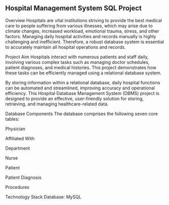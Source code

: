  ##  Hospital Management System SQL Project  ##
Overview
Hospitals are vital institutions striving to provide the best medical care to people suffering from various illnesses, which may arise due to climate changes, increased workload, emotional trauma, stress, and other factors. Managing daily hospital activities and records manually is highly challenging and inefficient. Therefore, a robust database system is essential to accurately maintain all hospital operations and records.

Project Aim
Hospitals interact with numerous patients and staff daily, involving various complex tasks such as managing doctor schedules, patient diagnoses, and medical histories. This project demonstrates how these tasks can be efficiently managed using a relational database system.

By storing information within a relational database, daily hospital functions can be automated and streamlined, improving accuracy and operational efficiency. This Hospital Database Management System (DBMS) project is designed to provide an effective, user-friendly solution for storing, retrieving, and managing healthcare-related data.

Database Components
The database comprises the following seven core tables:

Physician

Affiliated With

Department

Nurse

Patient

Patient Diagnosis

Procedures

Technology Stack
Database: MySQL
